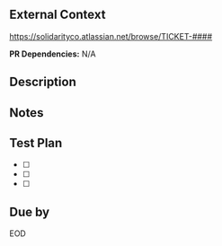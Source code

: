 ## External Context

https://solidarityco.atlassian.net/browse/TICKET-####

**PR Dependencies:** N/A

## Description

## Notes

## Test Plan
* [ ]
* [ ]
* [ ]

## Due by
EOD
